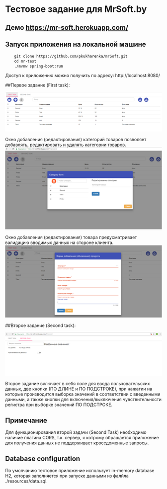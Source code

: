 # Тестовое задание для MrSoft.by

## Демо https://mr-soft.herokuapp.com/

## Запуск приложения на локальной машине
```
	git clone https://github.com/pkukharenka/mrSoft.git
	cd mr-test
	./mvnw spring-boot:run
```

Доступ к приложению можно получить по адресу: http://localhost:8080/

##Первое задание (First task):

![First Task](./src/main/resources/images/First.png)

Окно добавления (редактирования) категорий товаров позволяет добавлять, редактировать
и удалять категории товаров.
![Category](./src/main/resources/images/Category.png)

Окно добавления (редактирования) товара предусматривает валидацию вводимых данных 
на стороне клиента.
![Validation](./src/main/resources/images/Validation.png)

##Второе задание (Second task):

![Second Task](./src/main/resources/images/Second.png)

Второе задание включает в себя поле для ввода пользовательских данных, две
кнопки (ПО ДЛИНЕ и ПО ПОДСТРОКЕ), при нажатии на которые производится выборка значений в
соответствии с введенными данными, а также кнопки для включения/выключения чувствительности регистра
при выборке значений ПО ПОДСТРОКЕ.

## Примечание

Для функционирования второй задачи (Second Task) необходимо наличие плагина CORS, т.к.
сервер, к котрому обращается приложение для получения данных
не поддерживает кроссдоменные запросы.

## Database configuration

По умолчанию тестовое приложение использует in-memory database H2, которая
заполняется при запуске данными из фалйла ./resources/data.sql. 


